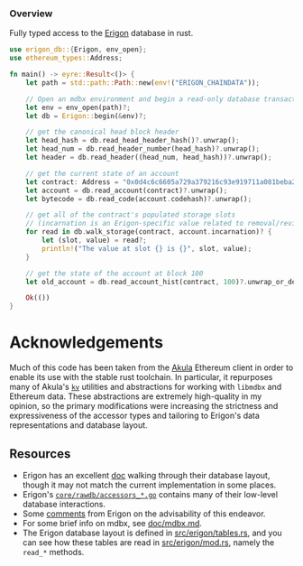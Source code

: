 ### Overview
Fully typed access to the [Erigon](https://github.com/ledgerwatch/erigon) database in rust.

```rust
use erigon_db::{Erigon, env_open};
use ethereum_types::Address;

fn main() -> eyre::Result<()> {
    let path = std::path::Path::new(env!("ERIGON_CHAINDATA"));

    // Open an mdbx environment and begin a read-only database transaction
    let env = env_open(path)?;
    let db = Erigon::begin(&env)?;

    // get the canonical head block header
    let head_hash = db.read_head_header_hash()?.unwrap();
    let head_num = db.read_header_number(head_hash)?.unwrap();
    let header = db.read_header((head_num, head_hash))?.unwrap();

    // get the current state of an account
    let contract: Address = "0x0d4c6c6605a729a379216c93e919711a081beba2".parse()?;
    let account = db.read_account(contract)?.unwrap();
    let bytecode = db.read_code(account.codehash)?.unwrap();

    // get all of the contract's populated storage slots
    // (incarnation is an Erigon-specific value related to removal/revival of contracts)
    for read in db.walk_storage(contract, account.incarnation)? {
        let (slot, value) = read?;
        println!("The value at slot {} is {}", slot, value);
    }

    // get the state of the account at block 100
    let old_account = db.read_account_hist(contract, 100)?.unwrap_or_default();

    Ok(())
}
```

# Acknowledgements
Much of this code has been taken from the [Akula](https://github.com/akula-bft/akula) Ethereum client in order to enable its use with the stable rust toolchain.
In particular, it repurposes many of Akula's [`kv`](https://github.com/akula-bft/akula/blob/master/src/kv/mod.rs) utilities and abstractions for working with `libmdbx` and Ethereum data.
These abstractions are extremely high-quality in my opinion, so the primary modifications were increasing the strictness and expressiveness of the accessor types and tailoring to Erigon's data representations and database layout.

## Resources
- Erigon has an excellent [doc](https://github.com/ledgerwatch/erigon/blob/devel/docs/programmers_guide/db_walkthrough.MD) walking through their database layout, though it may not match the current implementation in some places.
- Erigon's [`core/rawdb/accessors_*.go`](https://github.com/ledgerwatch/erigon/blob/f9d7cb5ca9e8a135a76ddcb6fa4ee526ea383554/core/rawdb/accessors_chain.go#L39) contains many of their low-level database interactions.
- Some [comments](https://github.com/ledgerwatch/erigon/blob/devel/docs/programmers_guide/db_faq.md) from Erigon on the advisability of this endeavor.
- For some brief info on mdbx, see [doc/mdbx.md](./doc/mdbx.md).
- The Erigon database layout is defined in [src/erigon/tables.rs](./src/erigon/tables.rs), and you can see how these tables are read in [src/erigon/mod.rs](./src/erigon/mod.rs), namely the `read_*` methods.
